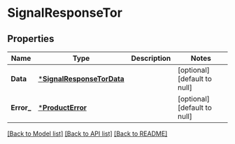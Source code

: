 # SignalResponseTor

## Properties
Name | Type | Description | Notes
------------ | ------------- | ------------- | -------------
**Data** | [***SignalResponseTorData**](SignalResponseTor_data.md) |  | [optional] [default to null]
**Error_** | [***ProductError**](ProductError.md) |  | [optional] [default to null]

[[Back to Model list]](../README.md#documentation-for-models) [[Back to API list]](../README.md#documentation-for-api-endpoints) [[Back to README]](../README.md)

